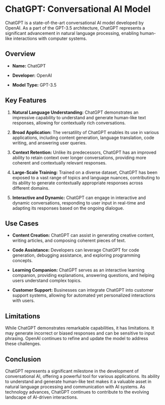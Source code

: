 # ChatGPT: Conversational AI Model

ChatGPT is a state-of-the-art conversational AI model developed by OpenAI. As a part of the GPT-3.5 architecture, ChatGPT represents a significant advancement in natural language processing, enabling human-like interactions with computer systems.

## Overview

- **Name:** ChatGPT
- **Developer:** OpenAI
- **Model Type:** GPT-3.5

## Key Features

1. **Natural Language Understanding:** ChatGPT demonstrates an impressive capability to understand and generate human-like text responses, allowing for contextually rich conversations.

2. **Broad Application:** The versatility of ChatGPT enables its use in various applications, including content generation, language translation, code writing, and answering user queries.

3. **Context Retention:** Unlike its predecessors, ChatGPT has an improved ability to retain context over longer conversations, providing more coherent and contextually relevant responses.

4. **Large-Scale Training:** Trained on a diverse dataset, ChatGPT has been exposed to a vast range of topics and language nuances, contributing to its ability to generate contextually appropriate responses across different domains.

5. **Interactive and Dynamic:** ChatGPT can engage in interactive and dynamic conversations, responding to user input in real-time and adapting its responses based on the ongoing dialogue.

## Use Cases

- **Content Creation:** ChatGPT can assist in generating creative content, writing articles, and composing coherent pieces of text.

- **Code Assistance:** Developers can leverage ChatGPT for code generation, debugging assistance, and exploring programming concepts.

- **Learning Companion:** ChatGPT serves as an interactive learning companion, providing explanations, answering questions, and helping users understand complex topics.

- **Customer Support:** Businesses can integrate ChatGPT into customer support systems, allowing for automated yet personalized interactions with users.

## Limitations

While ChatGPT demonstrates remarkable capabilities, it has limitations. It may generate incorrect or biased responses and can be sensitive to input phrasing. OpenAI continues to refine and update the model to address these challenges.

## Conclusion

ChatGPT represents a significant milestone in the development of conversational AI, offering a powerful tool for various applications. Its ability to understand and generate human-like text makes it a valuable asset in natural language processing and communication with AI systems. As technology advances, ChatGPT continues to contribute to the evolving landscape of AI-driven interactions.